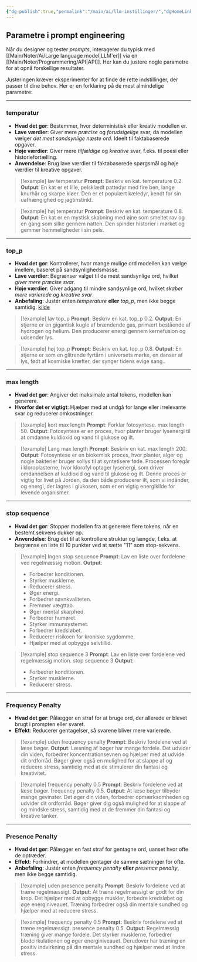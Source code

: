 ```yaml
---
{"dg-publish":true,"permalink":"/main/ai/llm-instillinger/","dgHomeLink":"false","dgShowBacklinks":"false","dgShowFileTree":"false","dgEnableSearch":"false","created":"2024-12-02T09:25:06.682+01:00"}
---
```


## Parametre i prompt engineering

Når du designer og tester *prompts*, interagerer du typisk med [[Main/Noter/Ai/Large language model\|LLM'er]] via en [[Main/Noter/Programmering/API\|API]]. Her kan du justere nogle parametre for at opnå forskellige resultater. 

Justeringen kræver eksperimenter for at finde de rette indstillinger, der passer til dine behov. Her er en forklaring på de mest almindelige parametre:

---

### temperatur

- **Hvad det gør**: Bestemmer, hvor deterministisk eller kreativ modellen er.
- **Lave værdier**: Giver mere *præcise* og *forudsigelige* svar, da modellen vælger *det mest sandsynlige næste ord*. Ideelt til faktabaserede opgaver.
- **Høje værdier**: Giver mere *tilfældige* og *kreative* svar, f.eks. til poesi eller historiefortælling.
- **Anvendelse**: Brug lave værdier til faktabaserede spørgsmål og høje værdier til kreative opgaver.

> [!example] lav temperatur
> **Prompt**: Beskriv en kat. temperature 0.2.
> **Output**: En kat er et lille, pelsklædt pattedyr med fire ben, lange knurhår og skarpe kløer. Den er et populært kæledyr, kendt for sin uafhængighed og jagtinstinkt.

> [!example] høj temperatur
> **Prompt**: Beskriv en kat. temperature 0.8.
> **Output**: En kat er en mystisk skabning med øjne som smeltet rav og en gang som silke gennem natten. Den spinder historier i mørket og gemmer hemmeligheder i sin pels.

---

### top_p 

- **Hvad det gør**: Kontrollerer, hvor mange mulige ord modellen kan vælge imellem, baseret på sandsynlighedsmasse.
- **Lave værdier**: Begrænser valget til de mest sandsynlige ord, hvilket *giver mere præcise svar*.
- **Høje værdier**: Giver adgang til mindre sandsynlige ord, hvilket *skaber mere varierede og kreative svar*.
- **Anbefaling**: Justér enten _temperature_ **eller** _top_p_, men ikke begge samtidig. [kilde](https://genai.stackexchange.com/questions/1850/why-isnt-it-generally-recommended-to-alter-both-the-temperature-and-top-p-whe)

> [!example] lav top_p
> **Prompt**: Beskriv en kat. top_p 0.2.
> **Output**: En stjerne er en gigantisk kugle af brændende gas, primært bestående af hydrogen og helium. Den producerer energi gennem kernefusion og udsender lys.

> [!example] høj top_p
> **Prompt**: Beskriv en kat. top_p 0.8.
> **Output**: En stjerne er som en glitrende fyrtårn i universets mørke, en danser af lys, født af kosmiske kræfter, der synger tidens evige sang..

---

### max length

- **Hvad det gør**: Angiver det maksimale antal tokens, modellen kan generere.
- **Hvorfor det er vigtigt**: Hjælper med at undgå for lange eller irrelevante svar og reducerer omkostninger.


> [!example] kort max length
> **Prompt**: Forklar fotosyntese. max length 50.
> **Output**: Fotosyntese er en proces, hvor planter bruger lysenergi til at omdanne kuldioxid og vand til glukose og ilt.

> [!example] Lang max length
> **Prompt**: Beskriv en kat. max length 200.
> **Output**: Fotosyntese er en biokemisk proces, hvor planter, alger og nogle bakterier bruger sollys til at syntetisere føde. Processen foregår i kloroplasterne, hvor klorofyl optager lysenergi, som driver omdannelsen af kuldioxid og vand til glukose og ilt. Denne proces er vigtig for livet på Jorden, da den både producerer ilt, som vi indånder, og energi, der lagres i glukosen, som er en vigtig energikilde for levende organismer.


---

### stop sequence

- **Hvad det gør**: Stopper modellen fra at generere flere tokens, når en bestemt sekvens dukker op.
- **Anvendelse**: Brug det til at kontrollere struktur og længde, f.eks. at begrænse en liste til 10 punkter ved at sætte "11" som stop-sekvens.



> [!example] Ingen stop sequence
> **Prompt**: Lav en liste over fordelene ved regelmæssig motion.
> **Output**: 
> - Forbedrer konditionen.
> - Styrker musklerne.
> - Reducerer stress.
> - Øger energi.
> - Forbedrer søvnkvaliteten.
> - Fremmer vægttab.
> - Øger mental skarphed.
> - Forbedrer humøret.
> - Styrker immunsystemet.
> - Forbedrer kredsløbet.
> - Reducerer risikoen for kroniske sygdomme.
> - Hjælper med at opbygge selvtillid.

> [!example] stop sequence 3
> **Prompt**: Lav en liste over fordelene ved regelmæssig motion. stop sequence 3
> **Output**: 
> - Forbedrer konditionen.
> - Styrker musklerne.
> - Reducerer stress.

---
### Frequency Penalty

- **Hvad det gør**: Pålægger en straf for at bruge ord, der allerede er blevet brugt i prompten eller svaret.
- **Effekt**: Reducerer gentagelser, så svarene bliver mere varierede.

> [!example] uden frequency penalty
> **Prompt**: Beskriv fordelene ved at læse bøger.
> **Output**: Læsning af bøger har mange fordele. Det udvider din viden, forbedrer koncentrationsevnen og hjælper med at udvide dit ordforråd. Bøger giver også en mulighed for at slappe af og reducere stress, samtidig med at de stimulerer din fantasi og kreativitet.

> [!example] frequency penalty 0.5
> **Prompt**: Beskriv fordelene ved at læse bøger. frequency penalty 0.5.
> **Output**: At læse bøger tilbyder mange gevinster. Det øger din viden, forbedrer opmærksomheden og udvider dit ordforråd. Bøger giver dig også mulighed for at slappe af og mindske stress, samtidig med at de fremmer din fantasi og kreative tanker.




---

### Presence Penalty

- **Hvad det gør**: Pålægger en fast straf for gentagne ord, uanset hvor ofte de optræder.
- **Effekt**: Forhindrer, at modellen gentager de samme sætninger for ofte.
- **Anbefaling**: Justér enten _frequency penalty_ **eller** _presence penalty_, men ikke begge samtidig.

> [!example] uden presence penalty
> **Prompt**: Beskriv fordelene ved at træne regelmæssigt.
> **Output**: At træne regelmæssigt er godt for din krop. Det hjælper med at opbygge muskler, forbedre kredsløbet og øge energiniveauet. Træning forbedrer også din mentale sundhed og hjælper med at reducere stress.

> [!example] frequency penalty 0.5
> **Prompt**: Beskriv fordelene ved at træne regelmæssigt. presence penalty 0.5.
> **Output**: Regelmæssig træning giver mange fordele. Det styrker musklerne, forbedrer blodcirkulationen og øger energiniveauet. Derudover har træning en positiv indvirkning på din mentale sundhed og hjælper med at lindre stress.

